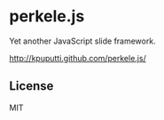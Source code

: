 # perkele.js

Yet another JavaScript slide framework.

http://kpuputti.github.com/perkele.js/

## License

MIT
